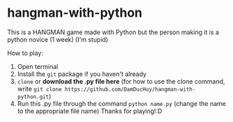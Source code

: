 # hangman-with-python
This is a HANGMAN game made with Python but the person making it is a python novice (1 week)
(I'm stupid)

How to play:

1. Open terminal
2. Install the `git` package if you haven't already
3. `clone` or **download the .py file here**
(for how to use the clone command, write `git clone https://github.com/DamDucHuy/hangman-with-python.git`)
4. Run this .py file through the command `python name.py`
(change the name to the appropriate file name)
Thanks for playing!:D
